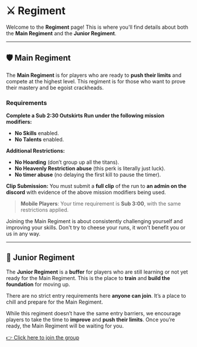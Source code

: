 # ⚔️ Regiment

Welcome to the **Regiment** page! This is where you'll find details about both the **Main Regiment** and the **Junior Regiment**.

---

## <a name="main-regiment"></a>🛡️ **Main Regiment**

The **Main Regiment** is for players who are ready to **push their limits** and compete at the highest level. This regiment is for those who want to prove their mastery and be egoist crackheads.

### Requirements

__**Complete a Sub 2:30 Outskirts Run** under the following **mission modifiers**:__

 - **No Skills** enabled.
 - **No Talents** enabled.

__**Additional Restrictions**:__

 - **No Hoarding** (don’t group up all the titans).
 - **No Heavenly Restriction abuse** (this perk is literally just luck).
 - **No timer abuse** (no delaying the first kill to pause the timer).

**Clip Submission:** You must submit a **full clip** of the run to **an admin on the discord** with evidence of the above mission modifiers being used.

> **Mobile Players**: Your time requirement is **Sub 3:00**, with the same restrictions applied.

Joining the Main Regiment is about consistently challenging yourself and improving your skills. Don't try to cheese your runs, it won't benefit you or us in any way.

---

## <a name="junior-regiment"></a>🎯 **Junior Regiment**

The **Junior Regiment** is a **buffer** for players who are still learning or not yet ready for the Main Regiment. This is the place to **train** and **build the foundation** for moving up.

There are no strict entry requirements here **anyone can join**. It’s a place to chill and prepare for the Main Regiment.

While this regiment doesn’t have the same entry barriers, we encourage players to take the time to **improve** and **push their limits**. Once you’re ready, the Main Regiment will be waiting for you.

[👉 Click here to join the group](https://www.roblox.com/groups/34536918/ding-ding-ding-ding-jrs#!/about)
